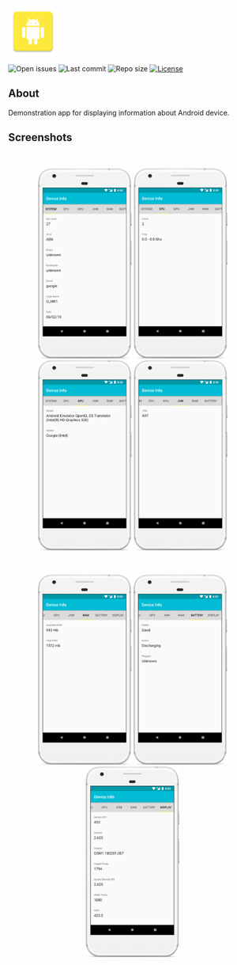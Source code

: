 <img src="media/ic_app.png" height="100px" />

![Open issues](https://img.shields.io/github/issues-raw/fartem/android-device-info.svg?color=ff534a&style=flat-square)
![Last commit](https://img.shields.io/github/last-commit/fartem/android-device-info.svg?color=51539c&style=flat-square)
![Repo size](https://img.shields.io/github/repo-size/fartem/android-device-info.svg?color=02778b&style=flat-square)
[![License](https://img.shields.io/github/license/fartem/android-device-info.svg?color=7ea4b0&style=flat-square)](https://github.com/fartem/hash-checker/blob/master/LICENSE)

## About

Demonstration app for displaying information about Android device.

## Screenshots

<br/>
<p align="center">
  <img src="media/screenshot_01.png" width="190" />
  <img src="media/screenshot_02.png" width="190" />
  <img src="media/screenshot_03.png" width="190" />
  <img src="media/screenshot_04.png" width="190" />
</p>

<br/>
<p align="center">
  <img src="media/screenshot_05.png" width="190" />
  <img src="media/screenshot_06.png" width="190" />
  <img src="media/screenshot_07.png" width="190" />
</p>